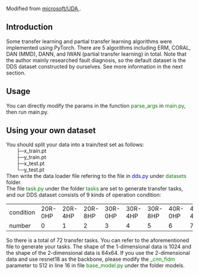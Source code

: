 Modified from <a href="https://github.com/microsoft/UDA">microsoft/UDA </a>. <br>


<h2>Introduction</h2>
Some transfer learning and partial transfer learning algorithms were implemented using PyTorch. There are 5 algorithms including ERM, CORAL, DAN (MMD), DANN, and IWAN (partial transfer learning) in total. Note that the author mainly researched fault diagnosis, so the default dataset is the DDS dataset constructed by ourselves. See more information in the next section.

<h2>Usage</h2>
You can directly modify the params in the function <font color='green'> parse_args</font> in <font color='green'> main.py</font>, then run main.py.

<h2>Using your own dataset</h2>
You should split your data into a train/test set as follows:<br>
&emsp;&emsp;├─x_train.pt<br>
&emsp;&emsp;├─y_train.pt<br>
&emsp;&emsp;├─x_test.pt<br>
&emsp;&emsp;└─y_test.pt<br>
Then write the data loader file refering to the file in <font color="Blue"> dds.py</font> under <font color='green'> datasets</font> folder. <br>
The file <font color='green'> task.py</font> under the folder <font color='green'> tasks</font> are set to generate transfer tasks, and our DDS dataset consists of 9 kinds of operation condition:
<table>
    <tr>
        <td>condition</td>
        <td>20R-0HP</td>
        <td>20R-4HP</td>
        <td>20R-8HP</td>
        <td>30R-0HP</td>
        <td>30R-4HP</td>
        <td>30R-8HP</td>
        <td>40R-0HP</td>
        <td>40R-4HP</td>
        <td>40R-8HP</td>
    </tr>
    <tr>
        <td>number</td>
        <td>0</td>
        <td>1</td>
        <td>2</td>
        <td>3</td>
        <td>4</td>
        <td>5</td>
        <td>6</td>
        <td>7</td>
        <td>8</td>
    </tr>
</table>
So there is a total of 72 transfer tasks. You can refer to the aforementioned file to generate your tasks. The shape of the 1-dimensional data is 1024 and the shape of the 2-dimensional data is 64x64. If you use the 2-dimensional data and use resnet18 as the backbone, please modify the <font color='green'> _cnn_fidm</font> parameter to 512 in line 16 in file <font color='green'> base_model.py</font> under the folder models.
